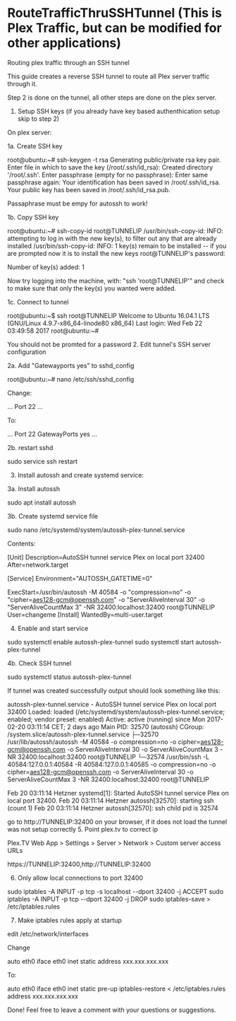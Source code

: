 # RouteTrafficThruSSHTunnel (This is Plex Traffic, but can be modified for other applications)

Routing plex traffic through an SSH tunnel

This guide creates a reverse SSH tunnel to route all Plex server traffic through it.

Step 2 is done on the tunnel, all other steps are done on the plex server.
1. Setup SSH keys (if you already have key based authenthication setup skip to step 2)

On plex server:

1a. Create SSH key

root@ubuntu:~# ssh-keygen -t rsa
Generating public/private rsa key pair.
Enter file in which to save the key (/root/.ssh/id_rsa):
Created directory '/root/.ssh'.
Enter passphrase (empty for no passphrase):
Enter same passphrase again:
Your identification has been saved in /root/.ssh/id_rsa.
Your public key has been saved in /root/.ssh/id_rsa.pub.

Passaphrase must be empy for autossh to work!

1b. Copy SSH key

root@ubuntu:~# ssh-copy-id root@TUNNELIP
/usr/bin/ssh-copy-id: INFO: attempting to log in with the new key(s), to filter out any that are already installed
/usr/bin/ssh-copy-id: INFO: 1 key(s) remain to be installed -- if you are prompted now it is to install the new keys
root@TUNNELIP's password:

Number of key(s) added: 1

Now try logging into the machine, with:   "ssh 'root@TUNNELIP'"
and check to make sure that only the key(s) you wanted were added.

1c. Connect to tunnel

root@ubuntu:~$ ssh root@TUNNELIP
Welcome to Ubuntu 16.04.1 LTS (GNU/Linux 4.9.7-x86_64-linode80 x86_64)
Last login: Wed Feb 22 03:49:58 2017
root@ubuntu:~#

You should not be promted for a password
2. Edit tunnel's SSH server configuration

2a. Add "Gatewayports yes" to sshd_config

root@ubuntu:~# nano /etc/ssh/sshd_config

Change:

...
Port 22
...

To:

...
Port 22
GatewayPorts yes
...

2b. restart sshd

sudo service ssh restart

3. Install autossh and create systemd service:

3a. Install autossh

sudo apt install autossh

3b. Create systemd service file

sudo nano /etc/systemd/system/autossh-plex-tunnel.service

Contents:

[Unit]
Description=AutoSSH tunnel service Plex on local port 32400
After=network.target

[Service]
Environment="AUTOSSH_GATETIME=0"

ExecStart=/usr/bin/autossh -M 40584 -o "compression=no" -o "cipher=aes128-gcm@openssh.com" -o "ServerAliveInterval 30" -o   "ServerAliveCountMax 3" -NR 32400:localhost:32400 root@TUNNELIP
User=changeme
[Install]
WantedBy=multi-user.target

4. Enable and start service

sudo systemctl enable autossh-plex-tunnel
sudo systemctl start autossh-plex-tunnel

4b. Check SSH tunnel

sudo systemctl status autossh-plex-tunnel

If tunnel was created successfully output should look something like this:

autossh-plex-tunnel.service - AutoSSH tunnel service Plex on local port 32400
   Loaded: loaded (/etc/systemd/system/autossh-plex-tunnel.service; enabled; vendor preset: enabled)
   Active: active (running) since Mon 2017-02-20 03:11:14 CET; 2 days ago
 Main PID: 32570 (autossh)
   CGroup: /system.slice/autossh-plex-tunnel.service
           ├─32570 /usr/lib/autossh/autossh -M 40584 -o compression=no -o cipher=aes128-gcm@openssh.com -o ServerAliveInterval 30 -o ServerAliveCountMax 3 -NR 32400:localhost:32400 root@TUNNELIP
           └─32574 /usr/bin/ssh -L 40584:127.0.0.1:40584 -R 40584:127.0.0.1:40585 -o compression=no -o cipher=aes128-gcm@openssh.com -o ServerAliveInterval 30 -o ServerAliveCountMax 3 -NR 32400:localhost:32400 root@TUNNELIP

Feb 20 03:11:14 Hetzner systemd[1]: Started AutoSSH tunnel service Plex on local port 32400.
Feb 20 03:11:14 Hetzner autossh[32570]: starting ssh (count 1)
Feb 20 03:11:14 Hetzner autossh[32570]: ssh child pid is 32574

go to http://TUNNELIP:32400 on your browser, if it does not load the tunnel was not setup correctly
5. Point plex.tv to correct ip

Plex.TV Web App > Settings > Server > Network > Custom server access URLs

https://TUNNELIP:32400,http://TUNNELIP:32400

6. Only allow local connections to port 32400

sudo iptables -A INPUT -p tcp -s localhost --dport 32400 -j ACCEPT
sudo iptables -A INPUT -p tcp --dport 32400 -j DROP
sudo iptables-save > /etc/iptables.rules

7. Make iptables rules apply at startup

edit /etc/network/interfaces

Change

auto  eth0
iface eth0 inet static
  address   xxx.xxx.xxx.xxx

To:

auto  eth0
iface eth0 inet static
 pre-up iptables-restore < /etc/iptables.rules
  address   xxx.xxx.xxx.xxx

Done!
Feel free to leave a comment with your questions or suggestions.
